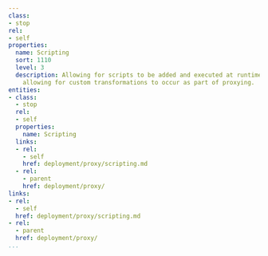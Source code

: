 ```yaml
---
class:
- stop
rel:
- self
properties:
  name: Scripting
  sort: 1110
  level: 3
  description: Allowing for scripts to be added and executed at runtime by the proxy,
    allowing for custom transformations to occur as part of proxying.
entities:
- class:
  - stop
  rel:
  - self
  properties:
    name: Scripting
  links:
  - rel:
    - self
    href: deployment/proxy/scripting.md
  - rel:
    - parent
    href: deployment/proxy/
links:
- rel:
  - self
  href: deployment/proxy/scripting.md
- rel:
  - parent
  href: deployment/proxy/
...
```

